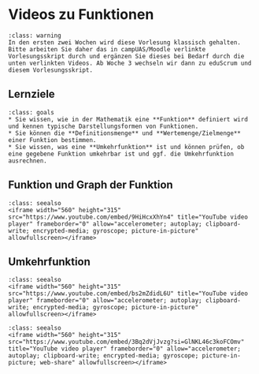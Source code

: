 # Videos zu Funktionen

```{admonition} Hinweise zur Vorlesung Mathematik 1 im WiSe 2024/25
:class: warning
In den ersten zwei Wochen wird diese Vorlesung klassisch gehalten. Bitte arbeiten Sie daher das in campUAS/Moodle verlinkte Vorlesungsskript durch und ergänzen Sie dieses bei Bedarf durch die unten verlinkten Videos. Ab Woche 3 wechseln wir dann zu eduScrum und diesem Vorlesungsskript.
```

## Lernziele

```{admonition} Lernziele Funktionen
:class: goals
* Sie wissen, wie in der Mathematik eine **Funktion** definiert wird und kennen typische Darstellungsformen von Funktionen.
* Sie können die **Definitionsmenge** und **Wertemenge/Zielmenge** einer Funktion bestimmen.
* Sie wissen, was eine **Umkehrfunktion** ist und können prüfen, ob eine gegebene Funktion umkehrbar ist und ggf. die Umkehrfunktion ausrechnen.
```

## Funktion und Graph der Funktion

```{admonition} Video
:class: seealso
<iframe width="560" height="315" src="https://www.youtube.com/embed/9HiHcxXhYn4" title="YouTube video player" frameborder="0" allow="accelerometer; autoplay; clipboard-write; encrypted-media; gyroscope; picture-in-picture" allowfullscreen></iframe>
```

## Umkehrfunktion

```{admonition} Video
:class: seealso
<iframe width="560" height="315" src="https://www.youtube.com/embed/bs2mZdidL6U" title="YouTube video player" frameborder="0" allow="accelerometer; autoplay; clipboard-write; encrypted-media; gyroscope; picture-in-picture" allowfullscreen></iframe>
```

```{admonition} Video
:class: seealso
<iframe width="560" height="315" src="https://www.youtube.com/embed/3Bq2dVjJvzg?si=GlNKL46c3koFCOmv" title="YouTube video player" frameborder="0" allow="accelerometer; autoplay; clipboard-write; encrypted-media; gyroscope; picture-in-picture; web-share" allowfullscreen></iframe>
```
